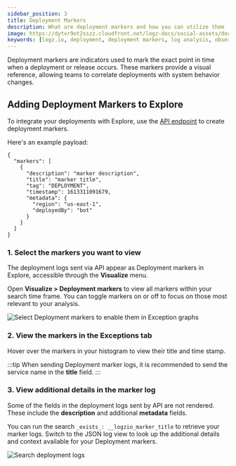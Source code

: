 ```yaml
---
sidebar_position: 3
title: Deployment Markers
description: What are deployment markers and how you can utilize them
image: https://dytvr9ot2sszz.cloudfront.net/logz-docs/social-assets/docs-social.jpg
keywords: [logz.io, deployment, deployment markers, log analysis, observability, explore]
---
```


Deployment markers are indicators used to mark the exact point in time when a deployment or release occurs. These markers provide a visual reference, allowing teams to correlate deployments with system behavior changes.

## Adding Deployment Markers to Explore

To integrate your deployments with Explore, use the [API endpoint](https://api-docs.logz.io/docs/logz/deployments/) to create deployment markers.

Here's an example payload:

```
{
  "markers": [
    {
      "description": "marker description",
      "title": "marker title",
      "tag": "DEPLOYMENT",
      "timestamp": 1613311091679,
      "metadata": {
        "region": "us-east-1",
        "deployedBy": "bot"
      }
    }
  ]
}
```

### 1. Select the markers you want to view

The deployment logs sent via API appear as Deployment markers in Explore, accessible through the **Visualize** menu.

Open **Visualize > Deployment markers** to view all markers within your search time frame. You can toggle markers on or off to focus on those most relevant to your analysis.

![Select Deployment markers to enable them in Exception graphs](https://dytvr9ot2sszz.cloudfront.net/logz-docs/kibana-discover/select-deployments.png)

### 2. View the markers in the Exceptions tab

Hover over the markers in your histogram to view their title and time stamp.

:::tip
When sending Deployment marker logs, it is recommended to send the service name in the **title** field.
:::


### 3. View additional details in the marker log

Some of the fields in the deployment logs sent by API are not rendered. These include the **description** and additional **metadata** fields.

You can run the search `_exists_: __logzio_marker_title` to retrieve your marker logs. Switch to the JSON log view to look up the additional details and context available for your Deployment markers.

![Search deployment logs](https://dytvr9ot2sszz.cloudfront.net/logz-docs/kibana-discover/search-deployment-logs_aug2021.png)

